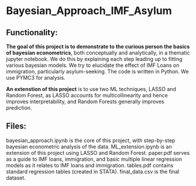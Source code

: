 # Bayesian_Approach_IMF_Asylum

## Functionality:
**The goal of this project is to demonstrate to the curious person the basics of bayesian econometrics**, both conceptually and analytically, in a thematic jupyter notebook. We do this by explaining each step leading up to fitting various bayesian models. We try to elucidate the effect of IMF Loans on immigration, particularly asylum-seeking. The code is written in Python. We use PYMC3 for analysis.

**An extenstion of this project** is to use two ML techniques, LASSO and Random Forest, as LASSO accounts for multicollinearity and hence improves interpretability, and Random Forests generally improves prediction.

## Files:
bayesian_approach.ipynb is the core of this project, with step-by-step bayesian econometric analysis of the data. 
ML_extension.ipynb is an extension of this project using LASSO and Random Forest.
paper.pdf serves as a guide to IMF loans, immigration, and basic multiple linear regression models as it relates to IMF loans and immigration.
tables.pdf contains standard regression tables (created in STATA).
final_data.csv is the final dataset.
